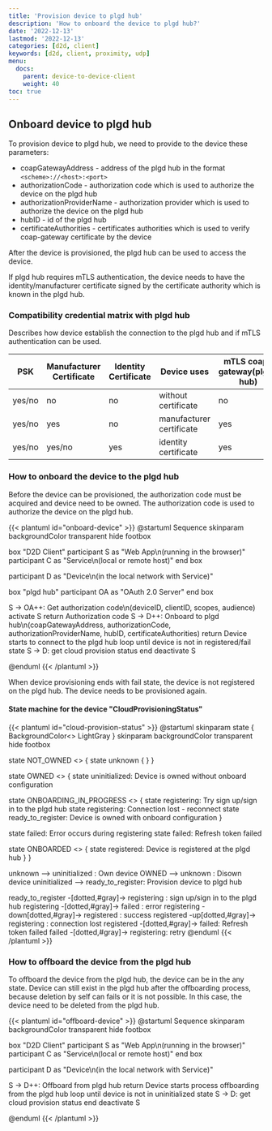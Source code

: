 ```yaml
---
title: 'Provision device to plgd hub'
description: 'How to onboard the device to plgd hub?'
date: '2022-12-13'
lastmod: '2022-12-13'
categories: [d2d, client]
keywords: [d2d, client, proximity, udp]
menu:
  docs:
    parent: device-to-device-client
    weight: 40
toc: true
---
```


## Onboard device to plgd hub

To provision device to plgd hub, we need to provide to the device these parameters:

- coapGatewayAddress - address of the plgd hub in the format `<scheme>://<host>:<port>`
- authorizationCode - authorization code which is used to authorize the device on the plgd hub
- authorizationProviderName - authorization provider which is used to authorize the device on the plgd hub
- hubID - id of the plgd hub
- certificateAuthorities - certificates authorities which is used to verify coap-gateway certificate by the device

After the device is provisioned, the plgd hub can be used to access the device.

If plgd hub requires mTLS authentication, the device needs to have the identity/manufacturer certificate signed by the certificate authority which is known in the plgd hub.

### Compatibility credential matrix with plgd hub

Describes how device establish the connection to the plgd hub and if mTLS authentication can be used.

|  PSK      | Manufacturer Certificate | Identity Certificate  | Device uses              | mTLS coap-gateway(plgd-hub) |
| ----------| ------------------------ | --------------------- | ------------------------ | --------------------------- |
| yes/no    | no                       | no                    | without certificate      | no                          |
| yes/no    | yes                      | no                    | manufacturer certificate | yes                         |
| yes/no    | yes/no                   | yes                   | identity certificate     | yes                         |

### How to onboard the device to the plgd hub

Before the device can be provisioned, the authorization code must be acquired and device need to be owned. The authorization code is used to authorize the device on the plgd hub.

{{< plantuml id="onboard-device" >}}
@startuml Sequence
skinparam backgroundColor transparent
hide footbox

box "D2D Client"
participant S as "Web App\n(running in the browser)"
participant C as "Service\n(local or remote host)"
end box

participant D as "Device\n(in the local network with Service)"

box "plgd hub"
participant OA as "OAuth 2.0 Server"
end box

S -> OA++: Get authorization code\n(deviceID, clientID, scopes, audience)
activate S
return Authorization code
S -> D++: Onboard to plgd hub\n(coapGatewayAddress, authorizationCode, authorizationProviderName, hubID, certificateAuthorities)
return Device starts to connect to the plgd hub
loop until device is not in registered/fail state
    S -> D: get cloud provision status
end
deactivate S

@enduml
{{< /plantuml >}}

When device provisioning ends with fail state, the device is not registered on the plgd hub. The device needs to be provisioned again.

#### State machine for the device "CloudProvisioningStatus"

{{< plantuml id="cloud-provision-status" >}}
@startuml
skinparam state {
  BackgroundColor<<Shadow>> LightGray
}
skinparam backgroundColor transparent
hide footbox

state NOT_OWNED <<Shadow>> {
  state unknown {
  }
}

state OWNED <<Shadow>> {
  state uninitialized: Device is owned without onboard configuration
  
  state ONBOARDING_IN_PROGRESS <<Shadow>> {
    state registering: Try sign up/sign in to the plgd hub
    state registering: Connection lost - reconnect
    state ready_to_register: Device is owned with onboard configuration
  }

  state failed: Error occurs during registering
  state failed: Refresh token failed

  state ONBOARDED <<Shadow>> {
    state registered: Device is registered at the plgd hub
  }
}

unknown --> uninitialized : Own device
OWNED --> unknown : Disown device
uninitialized --> ready_to_register: Provision device to plgd hub

ready_to_register -[dotted,#gray]-> registering :  sign up/sign in to the plgd hub
registering -[dotted,#gray]-> failed : error
registering -down[dotted,#gray]-> registered : success
registered -up[dotted,#gray]-> registering  : connection lost
registered -[dotted,#gray]-> failed: Refresh token failed
failed -[dotted,#gray]-> registering: retry
@enduml
{{< /plantuml >}}

### How to offboard the device from the plgd hub

To offboard the device from the plgd hub, the device can be in the any state. Device can still exist in the plgd hub after the offboarding process, because deletion by self can fails or it is not possible. In this case, the device need to be deleted from the plgd hub.

{{< plantuml id="offboard-device" >}}
@startuml Sequence
skinparam backgroundColor transparent
hide footbox

box "D2D Client"
participant S as "Web App\n(running in the browser)"
participant C as "Service\n(local or remote host)"
end box

participant D as "Device\n(in the local network with Service)"

S -> D++: Offboard from plgd hub
return Device starts process offboarding from the plgd hub
loop until device is not in uninitialized state
    S -> D: get cloud provision status
end
deactivate S

@enduml
{{< /plantuml >}}
